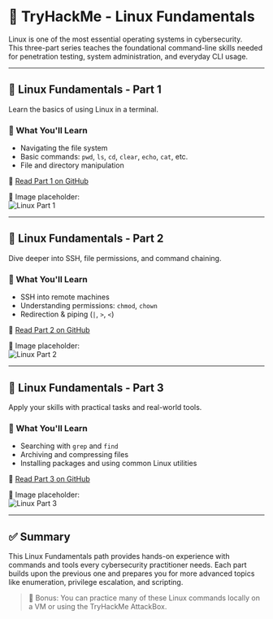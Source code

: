 # 🐧 TryHackMe - Linux Fundamentals



Linux is one of the most essential operating systems in cybersecurity.  
This three-part series teaches the foundational command-line skills needed for penetration testing, system administration, and everyday CLI usage.

---

## 📘 Linux Fundamentals - Part 1

Learn the basics of using Linux in a terminal.

### 🧠 What You'll Learn
- Navigating the file system
- Basic commands: `pwd`, `ls`, `cd`, `clear`, `echo`, `cat`, etc.
- File and directory manipulation

📎 [Read Part 1 on GitHub](https://github.com/hackkim/TryHackMe/blob/master/thm-pre-security/linux/linux-fundamentals-part-1.md)

📌 Image placeholder:  
![Linux Part 1](./images/linux_part1_preview.png)

---

## 📘 Linux Fundamentals - Part 2

Dive deeper into SSH, file permissions, and command chaining.

### 🧠 What You'll Learn
- SSH into remote machines
- Understanding permissions: `chmod`, `chown`
- Redirection & piping (`|`, `>`, `<`)

📎 [Read Part 2 on GitHub](https://github.com/hackkim/TryHackMe/blob/master/thm-pre-security/linux/linux-fundamentals-part-2.md)

📌 Image placeholder:  
![Linux Part 2](./images/linux_part2_preview.png)

---

## 📘 Linux Fundamentals - Part 3

Apply your skills with practical tasks and real-world tools.

### 🧠 What You'll Learn
- Searching with `grep` and `find`
- Archiving and compressing files
- Installing packages and using common Linux utilities

📎 [Read Part 3 on GitHub](https://github.com/hackkim/TryHackMe/blob/master/thm-pre-security/linux/linux-fundamentals-part-3.md)

📌 Image placeholder:  
![Linux Part 3](./images/linux_part3_preview.png)

---

## ✅ Summary

This Linux Fundamentals path provides hands-on experience with commands and tools every cybersecurity practitioner needs. Each part builds upon the previous one and prepares you for more advanced topics like enumeration, privilege escalation, and scripting.

> 🔗 Bonus: You can practice many of these Linux commands locally on a VM or using the TryHackMe AttackBox.
